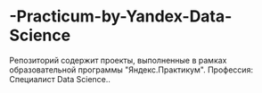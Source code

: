 # -Practicum-by-Yandex-Data-Science
Репозиторий содержит проекты, выполненные  в рамках образовательной программы "Яндекс.Практикум". Профессия: Специалист Data Science..
